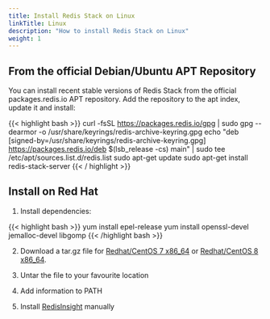 ```yaml
---
title: Install Redis Stack on Linux
linkTitle: Linux
description: "How to install Redis Stack on Linux"
weight: 1
---
```




## From the official Debian/Ubuntu APT Repository
You can install recent stable versions of Redis Stack from the official packages.redis.io APT repository. Add the repository to the apt index, update it and install:

{{< highlight bash >}}
curl -fsSL https://packages.redis.io/gpg | sudo gpg --dearmor -o /usr/share/keyrings/redis-archive-keyring.gpg
echo "deb [signed-by=/usr/share/keyrings/redis-archive-keyring.gpg] https://packages.redis.io/deb $(lsb_release -cs) main" | sudo tee /etc/apt/sources.list.d/redis.list
sudo apt-get update
sudo apt-get install redis-stack-server
{{< / highlight >}}

## Install on Red Hat

1. Install dependencies:

{{< highlight bash >}}
yum install epel-release
yum install openssl-devel jemalloc-devel libgomp
{{< /highlight bash >}}
 
2. Download a tar.gz file for [Redhat/CentOS 7 x86_64](https://redismodules.s3.amazonaws.com/redis-stack/redis-stack-server-6.2.0-v1.rhel7.x86_64.tar.gz) or [Redhat/CentOS 8 x86_64](https://redismodules.s3.amazonaws.com/redis-stack/redis-stack-server-6.2.0-v1.rhel8.x86_64.tar.gz).

3. Untar the file to your favourite location

4. Add information to PATH

5. Install [RedisInsight](https://redis.com/redis-enterprise/redis-insight/#insight-form) manually
